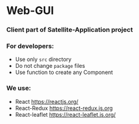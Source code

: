 # Web-GUI 
### Client part of Satellite-Application project
### For developers:
* Use only `src` directory
* Do not change `package` files
* Use function to create any Component
### We use:
* React https://reactjs.org/
* React-Redux https://react-redux.js.org
* React-leaflet https://react-leaflet.js.org/